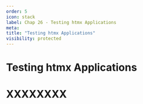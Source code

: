 ```yaml
---
order: 5
icon: stack
label: Chap 26 - Testing htmx Applications
meta:
title: "Testing htmx Applications"
visibility: protected
---
```

# Testing htmx Applications



# XXXXXXXX


